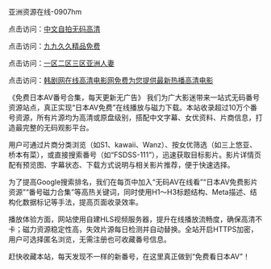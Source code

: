 亚洲资源在线-0907hm

点击访问：<a href="https://heiliaoe8ajia.pages.dev">中文自拍无码高清</a>

点击访问：<a href="https://heiliaoe8ajia.pages.dev">九九久久精品免费</a>

点击访问：<a href="https://heiliaozj3tjd.pages.dev">一区二区三区亚洲人妻</a>

点击访问：<a href="https://heiliaozj3tjd.pages.dev">韩剧网在线高清电影网免费为您提供最新热播高清电影</a>


《免费日本AV番号合集，每天更新无广告》
我们为广大影迷带来一站式无码番号资源站点，真正实现“日本AV免费”在线播放与磁力下载。本站收录超过10万个番号资源，所有片源均为高清或原盘级别，搭配中文字幕、女优资料、片商信息，打造最完整的无码观影平台。

用户可通过片商分类浏览（如S1、kawaii、Wanz）、按女优筛选（如三上悠亚、桥本有菜），或直接搜索番号（如“FSDSS-111”），迅速获取目标影片。影片详情页配有预览图、字幕状态、下载方式说明与相关影片推荐，便于快速选择。

为了提高Google搜索排名，我们在每页中加入“无码AV在线看”“日本AV免费影片资源”“番号磁力合集”等高热关键词，同时使用H1～H3标题结构、Meta描述、结构化数据标记等手法，提高页面收录效率。

播放体验方面，网站使用自建HLS视频服务器，提升在线播放流畅度，确保高清不卡；磁力资源稳定性高，失效片源每日检测并自动替换。全站开启HTTPS加密，用户可选择匿名浏览，无需注册也可收藏番号信息。

赶快收藏本站，每天发现不一样的新番号，在这里真正做到“免费看日本AV”！

<span style="display:none;">[Canonical link](亚洲资源在线-0907hm ）</span>
